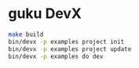 # guku DevX

```bash
make build
bin/devx -p examples project init
bin/devx -p examples project update
bin/devx -p examples do dev  
```
